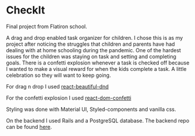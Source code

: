# CheckIt

Final project from Flatiron school. 

A drag and drop enabled task organizer for children. I chose this is as my project after noticing the struggles that children and parents have had dealing with at home schooling during the pandemic. One of the hardest issues for the children was staying on task and setting and completing goals. There is a confetti explosion whenever a task is checked off because I wanted to make a visual reward for when the kids complete a task. A little celebration so they will want to keep going.

For drag n drop I used [react-beautiful-dnd ](https://github.com/atlassian/react-beautiful-dnd)

For the confetti explosion I used [react-dom-confetti](https://www.npmjs.com/package/react-dom-confetti)

Styling was done with Material UI, Styled-components and vanilla css. 

On the backend I used Rails and a PostgreSQL database. The backend repo can be found [here](https://github.com/acasarsa/checkit-api).

